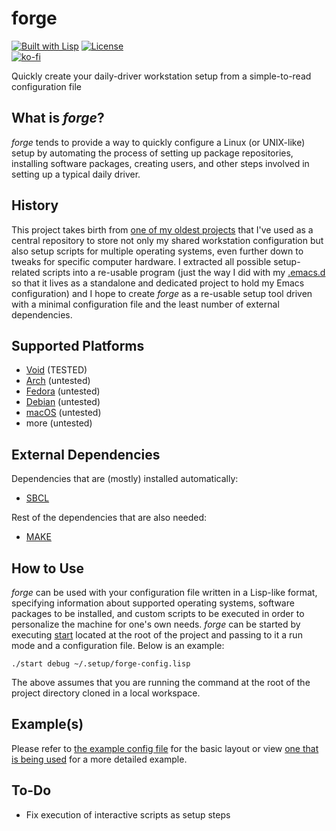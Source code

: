 # forge

[![Built with Lisp](https://img.shields.io/badge/built%20with-Lisp-blueviolet)](https://lisp-lang.org)
[![License](https://img.shields.io/github/license/myTerminal/forge.svg)](https://opensource.org/licenses/MIT)  
[![ko-fi](https://ko-fi.com/img/githubbutton_sm.svg)](https://ko-fi.com/Y8Y5E5GL7)

Quickly create your daily-driver workstation setup from a simple-to-read configuration file

## What is *forge*?

*forge* tends to provide a way to quickly configure a Linux (or UNIX-like) setup by automating the process of setting up package repositories, installing software packages, creating users, and other steps involved in setting up a typical daily driver.

## History

This project takes birth from [one of my oldest projects](https://github.com/myTerminal/dotfiles) that I've used as a central repository to store not only my shared workstation configuration but also setup scripts for multiple operating systems, even further down to tweaks for specific computer hardware. I extracted all possible setup-related scripts into a re-usable program (just the way I did with my [.emacs.d](https://github.com/myTerminal/.emacs.d) so that it lives as a standalone and dedicated project to hold my Emacs configuration) and I hope to create *forge* as a re-usable setup tool driven with a minimal configuration file and the least number of external dependencies.

## Supported Platforms

- [Void](https://voidlinux.org) (TESTED)
- [Arch](https://archlinux.org) (untested)
- [Fedora](https://getfedora.org) (untested)
- [Debian](https://www.debian.org) (untested)
- [macOS](https://www.apple.com/macos) (untested)
- more (untested)

## External Dependencies

Dependencies that are (mostly) installed automatically:

- [SBCL](http://www.sbcl.org)

Rest of the dependencies that are also needed:

- [MAKE](https://www.gnu.org/software/make)

## How to Use

*forge* can be used with your configuration file written in a Lisp-like format, specifying information about supported operating systems, software packages to be installed, and custom scripts to be executed in order to personalize the machine for one's own needs. *forge* can be started by executing [start](start) located at the root of the project and passing to it a run mode and a configuration file. Below is an example:

    ./start debug ~/.setup/forge-config.lisp

The above assumes that you are running the command at the root of the project directory cloned in a local workspace.

## Example(s)

Please refer to [the example config file](example/forge-config.lisp) for the basic layout or view [one that is being used](https://github.com/myTerminal/dotfiles/blob/master/.setup/forge-config.lisp) for a more detailed example.

## To-Do

- Fix execution of interactive scripts as setup steps

